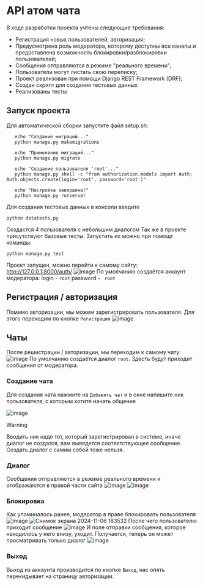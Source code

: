 # API атом чата
В ходе разработки проекта учтены следующие требования:
- Регистрация новых пользователей, авторизация;
- Предусмотрена роль модератора, которому доступны все каналы и предоставлена возможность блокировки/разблокировки пользователей;
- Сообщения отправляются в режиме "реального времени";
- Пользователи могут листать свою переписку;
- Проект реализован при помощи Django REST Framework (DRF);
- Cоздан скрипт для создания тестовых данных
- Реализованы тесты

## Запуск проекта
Для автоматической сборки запустите файл setup.sh:
```
   echo "Создание миграций..."
   python manage.py makemigrations

   echo "Применение миграций..."
   python manage.py migrate

   echo "Создание пользователя 'root'..."
   python manage.py shell -c "from authorization.models import Auth; Auth.objects.create(login='root', password='root')"

   echo "Настройка завершена!"
   python manage.py runserver
```
Для создания тестовых данных в консоли введите
```
python datatests.py
```
Создастся 4 пользователя с небольшим диалогом
Так же в проекте присутствуют базовые тесты. Запустить их можно при помощт команды:
```
python manage.py test

```

Проект запущен, можно перейти к самому сайту: http://127.0.0.1:8000/auth/
![image](https://github.com/user-attachments/assets/726a4050-5633-476a-93be-eaeb9cf31379)
По умолчанию создаётся аккаунт модератора:
login - ```root```
password - ``` root```

## Регистрация / авторизация
Помимо авторизации, мы можем зарегистрировать пользователя. Для этого переходим по кнопке `Регистрация`
![image](https://github.com/user-attachments/assets/d0433b91-4726-4e5f-9fd6-dd20c6866ed3)

## Чаты
После решистрации / авторизации, мы переходим к самому чату:
![image](https://github.com/user-attachments/assets/d6af3ed4-fbb1-481a-9b95-356e142b017a)
По умолчанию создаётся диалог `root`. Здесть будут приходит сообщения от модератора.

### Создание чата
Для создания чата нажмите на `Добавить чат` и в окне напишите ник пользователя, с которым хотите начать общение

![image](https://github.com/user-attachments/assets/e7ddc6ed-5737-424d-915a-a106f270cac5)
> [!WARNING]
> Вводить ник надо тот, который зарегистрирован в системе, иначе диалог не создатся, вам выведется соответствующее сообщение.
> Создать диалог с самим собой тоже нельзя.

### Диалог
Сообщения отправляются в режиме реального времени и отображаются в правой части сайта
![image](https://github.com/user-attachments/assets/07203a19-624f-4e13-8174-a28ec17e26f0)
![image](https://github.com/user-attachments/assets/81badf24-b9a6-4ce3-bfc6-4097c78e5507)

### Блокировка
Как упоминалось ранее, модератор в праве блокировать пользователя
![image](https://github.com/user-attachments/assets/dc0e5f0c-700f-41d3-9007-1808f75829fb)
![Снимок экрана 2024-11-06 183532](https://github.com/user-attachments/assets/cbe571c2-14ae-465d-b837-e5151a076980)
После чего пользователю приходит сообщение
![image](https://github.com/user-attachments/assets/1e320653-cc35-4dae-b5a3-6b2467d40d2e)
И поле отправки сообщения, которое находилось у него внизу, уходит. Получается, теперь он может просматривать только диалог
![image](https://github.com/user-attachments/assets/76ad6613-d0a8-440c-a827-2b5dbc05a2e5)

### Выход
Выход из аккаунта производится по кнопке `Выход`, нас опять перекидывает на страницу авторизации.
